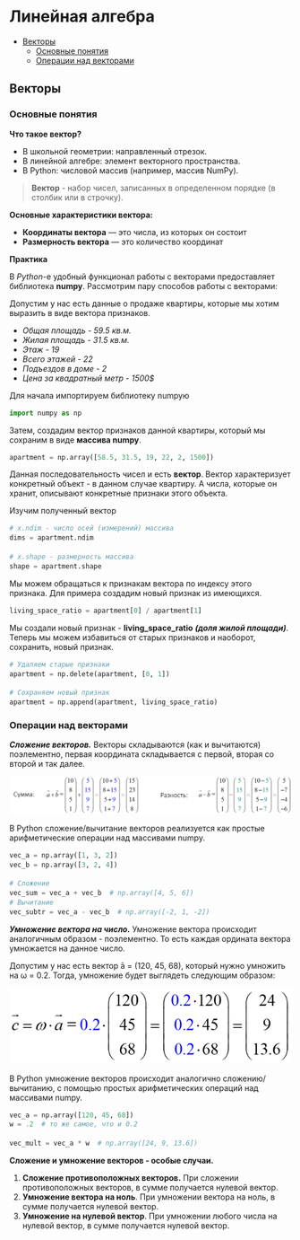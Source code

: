 # Линейная алгебра

+ [Векторы](#vectors)
    + [Основные понятия](#vectors_base)
    + [Операции над векторами](#vectors_operations)

## <a name="vectors"></a> Векторы

### <a name="vectors_base"></a> Основные понятия

**Что такое вектор?**
+ В школьной геометрии: направленный отрезок.
+ В линейной алгебре: элемент векторного пространства.
+ В Python: числовой массив (например, массив NumPy).

>**Вектор** - набор чисел, записанных в определенном порядке (в столбик или в строчку).

**Основные характеристики вектора:**
+ **Координаты вектора** — это числа, из которых он состоит
+ **Размерность вектора** — это количество координат

**Практика**

В *Python*-е удобный функционал работы с векторами предоставляет библиотека **numpy**.
Рассмотрим пару способов работы с векторами:

Допустим у нас есть данные о продаже квартиры, которые мы хотим выразить в виде вектора признаков.
* _Общая площадь - 59.5 кв.м._
* _Жилая площадь - 31.5 кв.м._
* _Этаж - 19_
* _Всего этажей - 22_
* _Подъездов в доме - 2_
* _Цена за квадратный метр - 1500$_

Для начала импортируем библиотеку numpyю
```python
import numpy as np
```
Затем, создадим вектор признаков данной квартиры, который мы сохраним в виде __массива numpy__.
```python
apartment = np.array([58.5, 31.5, 19, 22, 2, 1500])
```
Данная последовательность чисел и есть __вектор__. Вектор характеризует конкретный объект - в данном случае квартиру.
А числа, которые он хранит, описывают конкретные признаки этого объекта.

Изучим полученный вектор
```python
# x.ndim - число осей (измерений) массива 
dims = apartment.ndim

# x.shape - размерность массива
shape = apartment.shape
```

Мы можем обращаться к признакам вектора по индексу этого признака. Для примера создадим новый признак из имеющихся.
```python
living_space_ratio = apartment[0] / apartment[1]
```
Мы создали новый признак - __living_space_ratio__ ___(доля жилой площади)___.
Теперь мы можем избавиться от старых признаков и наоборот, сохранить, новый признак.
```python
# Удаляем старые признаки
apartment = np.delete(apartment, [0, 1])

# Сохраняем новый признак
apartment = np.append(apartment, living_space_ratio)
```

### <a name="vectors_operations"></a> Операции над векторами

___Сложение векторов.___ Векторы складываются (как и вычитаются) поэлементно, первая координата складывается с первой,
вторая со второй и так далее.

![Vectors sum](media/vector_sum.png)

В Python сложение/вычитание векторов реализуется как простые арифметические операции над массивами numpy.
```python
vec_a = np.array([1, 3, 2])
vec_b = np.array([3, 2, 4])

# Сложение
vec_sum = vec_a + vec_b  # np.array([4, 5, 6])
# Вычитание
vec_subtr = vec_a - vec_b  # np.array([-2, 1, -2])
```

___Умножение вектора на число.___ Умножение вектора происходит аналогичным образом - поэлементно.
То есть каждая ордината вектора умножается на данное число.

Допустим у нас есть вектор ā = (120, 45, 68), который нужно умножить на ω = 0.2.
Тогда, умножение будет выглядеть следующим образом:

![Vectors multiplication](media/vector_multiplication.png)

В Python умножение векторов происходит аналогично сложению/вычитанию, с помощью простых арифметических операций
над массивами numpy.
```python
vec_a = np.array([120, 45, 68])
w = .2  # то же самое, что и 0.2

vec_mult = vec_a * w  # np.array([24, 9, 13.6])
```

__Сложение и умножение векторов - особые случаи.__
1. __Сложение противоположных векторов.__ При сложении противоположных векторов, в сумме получается нулевой вектор.
2. __Умножение вектора на ноль__. При умножении вектора на ноль, в сумме получается нулевой вектор.
3. __Умножение на нулевой вектор__. При умножении любого числа на нулевой вектор, в сумме получается нулевой вектор.

